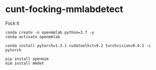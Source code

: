 # cunt-focking-mmlabdetect
Fock it



```
conda create -n openmmlab python=3.7 -y
conda activate openmmlab
```



```
conda install pytorch=1.3.1 cudatoolkit=9.2 torchvision=0.4.2 -c pytorch
```



```
pip install openmim
mim install mmdet
```

